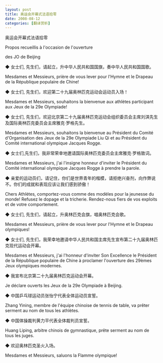 ```yaml
---
layout: post
title: 奥运会开幕式法语拾零
date: 2008-08-12
categories: [翻译赏析]  
---
```


奥运会开幕式法语拾零

Propos recueillis à l'occasion de l'ouverture

des JO de Beijing

◆ 女士们, 先生们，请起立，升中华人民共和国国旗，奏中华人民共和国国歌。

Mesdames et Messieurs, prière de vous lever pour l'Hymne et le Drapeau de la République populaire de Chine!

◆ 女士们, 先生们，欢迎第二十九届奥林匹克运动会运动员入场！

Mesdames et Messieurs, souhaitons la bienvenue aux athlètes participant aux Jeux de la 29e Olympiade!

◆ 女士们, 先生们，欢迎北京第二十九届奥林匹克运动会组织委员会主席刘淇先生及国际奥林匹克委员会主席雅克·罗格先生。

Mesdames et Messieurs, souhaitons la bienvenue au Président du Comité d'Organisation des Jeux de la 29e Olympiade Liu Qi et au Président du Comité international olympique Jacques Rogge.

◆ 女士们,先生们，我非常荣幸地邀请国际奥林匹克委员会主席雅克·罗格致词。

Mesdames et Messieurs, j'ai l'insigne honneur d'inviter le Président du Comité international olympique Jacques Rogge à prendre la parole.

◆ 亲爱的运动员们，请记住，你们是世界青年的楷模，请拒绝兴奋剂，向作弊说不。你们的成就和表现应该让我们感到骄傲！

Chers Athlètes, comportez-vous comme des modèles pour la jeunesse du monde! Refusez le dopage et la tricherie. Rendez-nous fiers de vos exploits et de votre comportement.

◆ 女士们, 先生们，请起立，升奥林匹克会旗，唱奥林匹克会歌。

Mesdames et Messieurs, prière de vous lever pour l'Hymne et le Drapeau olympiques!

◆ 女士们, 先生们，我荣幸地邀请中华人民共和国主席先生宣布第二十九届奥林匹克现代运动会开幕。

Mesdames et Messieurs, j'ai l'honneur d'inviter Son Excellence le Président de la République populaire de Chine à proclamer l'ouverture des 29èmes Jeux olympiques modernes.

◆ 我宣布北京第二十九届奥林匹克运动会开幕。

Je déclare ouverts les Jeux de la 29e Olympiade à Beijing.

◆ 中国乒乓球运动员张怡宁代表全体运动员宣誓。

Zhang Yining, membre de l'équipe chinoise de tennis de table, va prêter serment au nom de tous les athlètes.

◆ 中国体操裁判黄力平代表全体裁判员宣誓。

Huang Liping, arbitre chinois de gymnastique, prête serment au nom de tous les juges.

◆ 欢迎奥林匹克圣火入场。

Mesdames et Messieurs, saluons la Flamme olympique!
